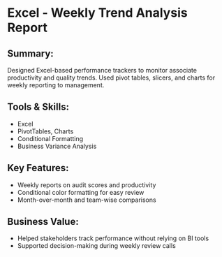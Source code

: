 # Excel - Weekly Trend Analysis Report

## Summary:
Designed Excel-based performance trackers to monitor associate productivity and quality trends. Used pivot tables, slicers, and charts for weekly reporting to management.

## Tools & Skills:
- Excel
- PivotTables, Charts
- Conditional Formatting
- Business Variance Analysis

## Key Features:
- Weekly reports on audit scores and productivity
- Conditional color formatting for easy review
- Month-over-month and team-wise comparisons

## Business Value:
- Helped stakeholders track performance without relying on BI tools
- Supported decision-making during weekly review calls
